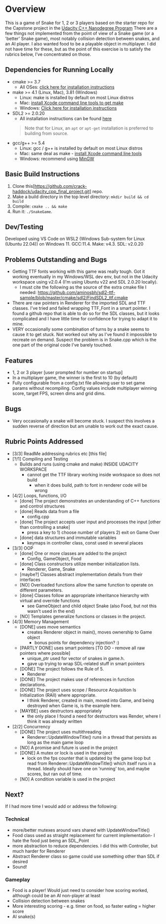# Overview
This is a game of Snake for 1, 2 or 3 players based on the starter repo for the Capstone project in the [Udacity C++ Nanodegree Program](https://www.udacity.com/course/c-plus-plus-nanodegree--nd213)
There are a few things not implemented from the point of view of a Snake game (or a 'better' Snake game), most notably collision detection between snakes, and an AI player. I also wanted food to be a playable object in multiplayer. I did not have time for these, but as the point of this exercise is to satisfy the rubrics below, I've concentrated on those.

## Dependencies for Running Locally
* cmake >= 3.7
  * All OSes: [click here for installation instructions](https://cmake.org/install/)
* make >= 4.1 (Linux, Mac), 3.81 (Windows)
  * Linux: make is installed by default on most Linux distros
  * Mac: [install Xcode command line tools to get make](https://developer.apple.com/xcode/features/)
  * Windows: [Click here for installation instructions](http://gnuwin32.sourceforge.net/packages/make.htm)
* SDL2 >= 2.0.20
  * All installation instructions can be found [here](https://wiki.libsdl.org/Installation)
  >Note that for Linux, an `apt` or `apt-get` installation is preferred to building from source. 
* gcc/g++ >= 5.4
  * Linux: gcc / g++ is installed by default on most Linux distros
  * Mac: same deal as make - [install Xcode command line tools](https://developer.apple.com/xcode/features/)
  * Windows: recommend using [MinGW](http://www.mingw.org/)

## Basic Build Instructions

1. Clone this[https://github.com/crack-haddock/udacity_cpp_final_project.git] repo.
2. Make a build directory in the top level directory: `mkdir build && cd build`
3. Compile: `cmake .. && make`
4. Run it: `./SnakeGame`.

## Dev/Testing
Developed using VS Code on WSL2 (Windows Sub-system for Linux (Ubuntu 22.04)) on Windows 11. GCC:11.4. Make: v4.3. SDL: v2.0.20

## Problems Outstanding and Bugs
- Getting TTF fonts working with this game was really tough. Got it working eventually in my Windows/WSL dev env, but not in the Udacity workspace using v2.0.4 (I'm using Ubuntu v22 and SDL 2.0.20 locally).
    - I must cite the following as the source of the extra cmake file I needed:
    https://github.com/aminosbh/sdl2-ttf-sample/blob/master/cmake/sdl2/FindSDL2_ttf.cmake
- There are raw pointers in Renderer for the imported SDL and TTF classes. I've tried and failed wrapping TTF_Font in a smart pointer. I found a github repo that is able to do so for the SDL classes, but it looks complicated and I have little time for confidence for trying to adapt it to mine.
- VERY occasionally some combination of turns by a snake seems to cause it to get stuck. Not worked out why as I've found it impossible to recreate on demand. Suspect the problem is in Snake.cpp which is the one part of the original code I've barely touched.

## Features
- 1, 2 or 3 player [user prompted for number on startup]
- In a multiplayer game, the winner is the first to 10 (by default)
- Fully configurable from a config.txt file allowing user to set game params without recompiling. Config values include multiplayer winning score, target FPS, screen dims and grid dims. 

## Bugs
- Very occasionally a snake will become stuck. I suspect this involves a sudden reverse of direction but am unable to work out the exact cause.

## Rubric Points Addressed
- [3/3] ReadMe addressing rubrics etc [this file]
- [?/1] Compiling and Testing
    - Builds and runs (using cmake and make) INSIDE UDACITY WORKSPACE
        - cannot get the TTF library working inside workspace so does not build
            - when it does build, path to font in renderer code will be wrong
- [4/2] Loops, functions, I/O
    - [done] The project demonstrates an understanding of C++ functions and control structures
    - [done] Reads data from a file
        - config.cpp
    - [done] The project accepts user input and processes the input [other than controlling a snake]
        - press a key to 1) choose number of players 2) exit on Game Over
    - [done] data structures and immutable variables
        - keymaps in controller class, const used in several places
- [3/3] OOP
    - [done] One or more classes are added to the project
        - Config, GameObject, Food
    - [done] Class constructors utilize member initialization lists.
        - Renderer, Game, Snake
    - [maybe?] Classes abstract implementation details from their interfaces
    - [NO] Overloaded functions allow the same function to operate on different parameters.
    - [done] Classes follow an appropriate inheritance hierarchy with virtual and override functions
        - see GameObject and child object Snake (also Food, but not this wasn't used in the end)
    - [NO] Templates generalize functions or classes in the project.
- [4/3] Memory Management
    - [DONE] uses move semantics
        - creates Renderer object in main(), moves ownership to Game object
            - bonus points for dependency injection? :)
    - [PARTLY DONE] uses smart pointers [TO DO - remove all raw pointers where possible]
        - unique_ptr used for vector of snakes in game.h.
        - gave up trying to wrap SDL-related stuff in smart pointers
    - [DONE] The project follows the Rule of 5.
        - Renderer
    - [DONE] The project makes use of references in function declarations.
    - [DONE] The project uses scope / Resource Acquisition Is Initialization (RAII) where appropriate.
        - I think Renderer, created in main, moved into Game, and being destroyed when Game is, is the example here.
    - [MAYBE] uses destructors appropriately
        - the only place I found a need for destructors was Render, where I think it was already written 
- [2/2] Concurrency
    - [DONE] The project uses multithreading
        - Renderer::UpdateWindowTitle() runs in a thread that persists as long as the main game loop
    - [NO] A promise and future is used in the project
    - [DONE] A mutex or lock is used in the project
        - lock on the fps counter that is updated by the game loop but read from Renderer::UpdateWindowTitle() which itself runs in a thread. Ideally should have one on 'running' too, and maybe scores, but ran out of time.
    - [NO] A condition variable is used in the project

## Next?
If I had more time I would add or address the following:
### Technical
- more/better mutexes around vars shared with UpdateWindowTitle()
- Food class used as straight replacement for current implementation- I hate the food just being an SDL_Point
- more abstraction to reduce dependencies. I did this with Controller, but much harder for Renderer
- Abstract Renderer class so game could use something other than SDL if desired
- Sound!
### Gameplay
- Food is a player! Would just need to consider how scoring worked, although could be an AI non-player at least
- Collision detection between snakes
- More interesting scoring - e.g. timer on food, so faster eating = higher score
- AI snake(s)
